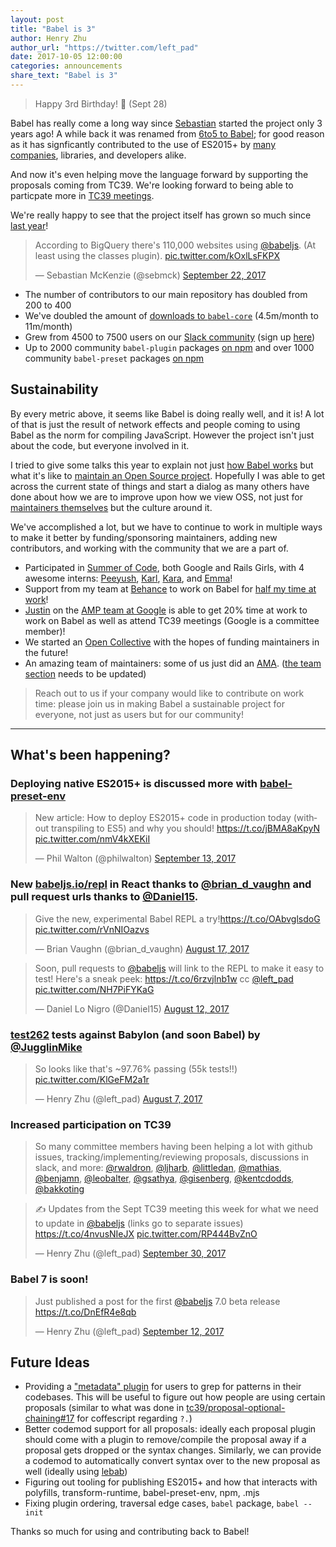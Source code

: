 ```yaml
---
layout: post
title: "Babel is 3"
author: Henry Zhu
author_url: "https://twitter.com/left_pad"
date: 2017-10-05 12:00:00
categories: announcements
share_text: "Babel is 3"
---
```


> Happy 3rd Birthday! 🎂 (Sept 28)

Babel has really come a long way since [Sebastian](https://github.com/kittens) started the project only 3 years ago! A while back it was renamed from [6to5 to Babel](https://babeljs.io/blog/2015/02/15/not-born-to-die); for good reason as it has signficantly contributed to the use of ES2015+ by [many companies](https://babeljs.io/users), libraries, and developers alike.

And now it's even helping move the language forward by supporting the proposals coming from TC39. We're looking forward to being able to particpate more in [TC39 meetings](https://twitter.com/loganfsmyth/status/844252727186149377).

We're really happy to see that the project itself has grown so much since [last year](https://babeljs.io/blog/2016/09/28/6.16.0)!

<blockquote class="twitter-tweet" data-cards="hidden" data-lang="en"><p lang="en" dir="ltr">According to BigQuery there&#39;s 110,000 websites using <a href="https://twitter.com/babeljs?ref_src=twsrc%5Etfw">@babeljs</a>. (At least using the classes plugin). <a href="https://t.co/kOxlLsFKPX">pic.twitter.com/kOxlLsFKPX</a></p>&mdash; Sebastian McKenzie (@sebmck) <a href="https://twitter.com/sebmck/status/911336494824132608?ref_src=twsrc%5Etfw">September 22, 2017</a></blockquote>
<script async src="//platform.twitter.com/widgets.js" charset="utf-8"></script>

- The number of contributors to our main repository has doubled from 200 to 400
- We've doubled the amount of [downloads to `babel-core`](https://www.npmjs.com/package/babel-core) (4.5m/month to 11m/month)
- Grew from 4500 to 7500 users on our [Slack community](https://babeljs.slack.com) (sign up [here](http://slack.babeljs.io/))
- Up to 2000 community `babel-plugin` packages [on npm](https://www.npmjs.com/search?q=babel-plugin) and over 1000 community `babel-preset` packages [on npm](https://www.npmjs.com/search?q=babel-preset)

## Sustainability

By every metric above, it seems like Babel is doing really well, and it is! A lot of that is just the result of network effects and people coming to using Babel as the norm for compiling JavaScript. However the project isn't just about the code, but everyone involved in it.

I tried to give some talks this year to explain not just [how Babel works](https://github.com/hzoo/so-how-does-babel-even-work) but what it's like to [maintain an Open Source project](https://github.com/hzoo/maintaining-an-oss-project). Hopefully I was able to get across the current state of things and start a dialog as many others have done about how we are to improve upon how we view OSS, not just for [maintainers themselves](https://github.com/hzoo/maintainer-heal-thyself) but the culture around it.

We've accomplished a lot, but we have to continue to work in multiple ways to make it better by funding/sponsoring maintainers, adding new contributors, and working with the community that we are a part of.

- Participated in [Summer of Code](https://babeljs.io/blog/2017/08/09/babel-and-summer-of-code), both Google and Rails Girls, with 4 awesome interns: [Peeyush](https://twitter.com/peeyFTW), [Karl](https://twitter.com/qantas94heavy), [Kara](https://twitter.com/KaraMarck), and [Emma](https://twitter.com/EmmaMDeacon)!
- Support from my team at [Behance](https://twitter.com/Behance) to work on Babel for [half my time at work](https://twitter.com/left_pad/status/867714802386444288)!
- [Justin](https://github.com/jridgewell) on the [AMP team at Google](https://twitter.com/AMPhtml/status/883373137517092864) is able to get 20% time at work to work on Babel as well as attend TC39 meetings (Google is a committee member)!
- We started an [Open Collective](https://opencollective.com/babel) with the hopes of funding maintainers in the future!
- An amazing team of maintainers: some of us just did an [AMA](https://hashnode.com/ama/with-babel-team-cj7awmk5e00ij54wu6onnyc5w). ([the team section](https://github.com/babel/babel#team) needs to be updated)

> Reach out to us if your company would like to contribute on work time: please join us in making Babel a sustainable project for everyone, not just as users but for our community!

---

## What's been happening?

### Deploying native ES2015+ is discussed more with [babel-preset-env](https://github.com/babel/babel-preset-env)

<blockquote class="twitter-tweet" data-lang="en"><p lang="en" dir="ltr">New article: How to deploy ES2015+ code in production today (without transpiling to ES5) and why you should! <a href="https://t.co/jBMA8aKpyN">https://t.co/jBMA8aKpyN</a> <a href="https://t.co/nmV4kXEKiI">pic.twitter.com/nmV4kXEKiI</a></p>&mdash; Phil Walton (@philwalton) <a href="https://twitter.com/philwalton/status/908082461799616512?ref_src=twsrc%5Etfw">September 13, 2017</a></blockquote>

### New [babeljs.io/repl](https://babeljs.io/repl) in React thanks to [@brian_d_vaughn](https://twitter.com/brian_d_vaughn) and pull request urls thanks to [@Daniel15](https://twitter.com/Daniel15).

<blockquote class="twitter-tweet" data-cards="hidden" data-lang="en"><p lang="en" dir="ltr">Give the new, experimental Babel REPL a try!<a href="https://t.co/OAbvglsdoG">https://t.co/OAbvglsdoG</a> <a href="https://t.co/rVnNIOazvs">pic.twitter.com/rVnNIOazvs</a></p>&mdash; Brian Vaughn (@brian_d_vaughn) <a href="https://twitter.com/brian_d_vaughn/status/898215894639423488?ref_src=twsrc%5Etfw">August 17, 2017</a></blockquote>

<blockquote class="twitter-tweet" data-lang="en"><p lang="en" dir="ltr">Soon, pull requests to <a href="https://twitter.com/babeljs?ref_src=twsrc%5Etfw">@babeljs</a> will link to the REPL to make it easy to test! Here&#39;s a sneak peek: <a href="https://t.co/6rzvjlnb1w">https://t.co/6rzvjlnb1w</a> cc <a href="https://twitter.com/left_pad?ref_src=twsrc%5Etfw">@left_pad</a> <a href="https://t.co/NH7PiFYKaG">pic.twitter.com/NH7PiFYKaG</a></p>&mdash; Daniel Lo Nigro (@Daniel15) <a href="https://twitter.com/Daniel15/status/896511729185603584?ref_src=twsrc%5Etfw">August 12, 2017</a></blockquote>

### [test262](https://github.com/tc39/test262) tests against Babylon (and soon Babel) by [@JugglinMike](https://twitter.com/JugglinMike)

<blockquote class="twitter-tweet" data-conversation="none" data-lang="en"><p lang="en" dir="ltr">So looks like that&#39;s ~97.76% passing (55k tests!!) <a href="https://t.co/KlGeFM2a1r">pic.twitter.com/KlGeFM2a1r</a></p>&mdash; Henry Zhu (@left_pad) <a href="https://twitter.com/left_pad/status/894370297264189440?ref_src=twsrc%5Etfw">August 7, 2017</a></blockquote>

### Increased participation on TC39

> So many committee members having been helping a lot with github issues, tracking/implementing/reviewing proposals, discussions in slack, and more: [@rwaldron](https://twitter.com/rwaldron), [@ljharb](https://twitter.com/ljharb), [@littledan](https://twitter.com/littledan), [@mathias](https://twitter.com/mathias), [@benjamn](https://twitter.com/benjamn), [@leobalter](https://twitter.com/leobalter), [@gsathya](https://twitter.com/_gsathya), [@gisenberg](https://twitter.com/the_gisenberg), [@kentcdodds](https://twitter.com/kentcdodds), [@bakkoting](https://twitter.com/bakkoting)

<blockquote class="twitter-tweet" data-cards="hidden" data-lang="en"><p lang="en" dir="ltr">✍️ Updates from the Sept TC39 meeting this week for what we need to update in <a href="https://twitter.com/babeljs?ref_src=twsrc%5Etfw">@babeljs</a> (links go to separate issues) <a href="https://t.co/4nvusNIeJX">https://t.co/4nvusNIeJX</a> <a href="https://t.co/RP444BvZnO">pic.twitter.com/RP444BvZnO</a></p>&mdash; Henry Zhu (@left_pad) <a href="https://twitter.com/left_pad/status/914118289181298688?ref_src=twsrc%5Etfw">September 30, 2017</a></blockquote>

### Babel 7 is soon!

<blockquote class="twitter-tweet" data-cards="hidden" data-lang="en"><p lang="en" dir="ltr">Just published a post for the first <a href="https://twitter.com/babeljs?ref_src=twsrc%5Etfw">@babeljs</a> 7.0 beta release <a href="https://t.co/DnEfR4e8qb">https://t.co/DnEfR4e8qb</a></p>&mdash; Henry Zhu (@left_pad) <a href="https://twitter.com/left_pad/status/907607921290301440?ref_src=twsrc%5Etfw">September 12, 2017</a></blockquote>

## Future Ideas

- Providing a ["metadata" plugin](https://github.com/babel/notes/issues/34) for users to grep for patterns in their codebases. This will be useful to figure out how people are using certain proposals (similar to what was done in [tc39/proposal-optional-chaining#17](https://github.com/tc39/proposal-optional-chaining/issues/17) for coffescript regarding `?.`)
- Better codemod support for all proposals: ideally each proposal plugin should come with a plugin to remove/compile the proposal away if a proposal gets dropped or the syntax changes. Similarly, we can provide a codemod to automatically convert syntax over to the new proposal as well (ideally using [lebab](https://lebab.io))
- Figuring out tooling for publishing ES2015+ and how that interacts with polyfills, transform-runtime, babel-preset-env, npm, .mjs
- Fixing plugin ordering, traversal edge cases, `babel` package, `babel --init`

Thanks so much for using and contributing back to Babel!
